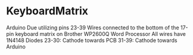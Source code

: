 # KeyboardMatrix

Arduino Due utilizing pins 23-39
Wires connected to the bottom of the 17-pin keyboard matrix on Brother WP2600Q Word Processor
All wires have 1N4148 Diodes
23-30: Cathode towards PCB
31-39: Cathode towards Arduino
